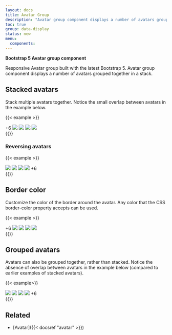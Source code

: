 ```yaml
---
layout: docs
title: Avatar Group
description: "Avatar group component displays a number of avatars grouped together in a stack."
toc: true
group: data-display
status: new
menu:
  components:
---
```


**Bootstrap 5 Avatar group component**

Responsive Avatar group built with the latest Bootstrap 5. Avatar group component displays a number of avatars grouped together in a stack.

## Stacked avatars

Stack multiple avatars together. Notice the small overlap between avatars in the example below.

{{< example >}}
<div class="avatar-stack">
    <span class="avatar">+6</span>
    <img class="avatar" src="/images/avatar/1.jpg" />
    <img class="avatar" src="/images/avatar/2.jpg" />
    <img class="avatar" src="/images/avatar/4.jpg" />
    <img class="avatar" src="/images/avatar/5.jpg" />
</div>
{{</ example >}}


### Reversing avatars

{{< example >}}
<div class="avatar-stack justify-content-start flex-row">
    <img class="avatar" src="/images/avatar/1.jpg" />
    <img class="avatar" src="/images/avatar/2.jpg" />
    <img class="avatar" src="/images/avatar/4.jpg" />
    <img class="avatar" src="/images/avatar/5.jpg" />
    <span class="avatar">+6</span>
</div>
{{</ example >}}

## Border color

Customize the color of the border around the avatar. Any color that the CSS border-color property accepts can be used.

{{< example >}}

<div class="avatar-stack avatar-stack-reverse">
    <span class="avatar border-danger">+6</span>
    <img class="avatar border-danger" src="/images/avatar/1.jpg" />
    <img class="avatar border-danger" src="/images/avatar/2.jpg" />
    <img class="avatar border-danger" src="/images/avatar/4.jpg" />
    <img class="avatar border-danger" src="/images/avatar/5.jpg" />
</div>
{{</ example >}}

## Grouped avatars

Avatars can also be grouped together, rather than stacked. Notice the absence of overlap between avatars in the example below (compared to earlier examples of stacked avatars).

{{< example>}}
<div class="avatar-group">
    <img class="avatar" src="/images/avatar/1.jpg" />
    <img class="avatar" src="/images/avatar/2.jpg" />
    <img class="avatar" src="/images/avatar/4.jpg" />
    <img class="avatar" src="/images/avatar/5.jpg" />
    <span class="avatar">+6</span>
</div>
{{</ example >}}

## Related

- [Avatar]({{< docsref "avatar" >}})
